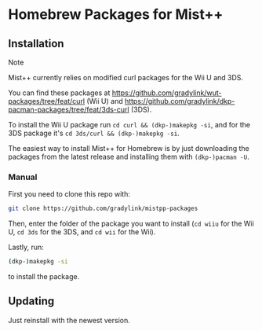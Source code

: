 # Homebrew Packages for Mist++

## Installation

> [!NOTE]
> Mist++ currently relies on modified curl packages for the Wii U and 3DS.
>
> You can find these packages at
> https://github.com/gradylink/wut-packages/tree/feat/curl (Wii U) and
> https://github.com/gradylink/dkp-pacman-packages/tree/feat/3ds-curl (3DS).
>
> To install the Wii U package run `cd curl && (dkp-)makepkg -si`, and for the
> 3DS package it's `cd 3ds/curl && (dkp-)makepkg -si`.

The easiest way to install Mist++ for Homebrew is by just downloading the
packages from the latest release and installing them with `(dkp-)pacman -U`.

### Manual

First you need to clone this repo with:

```sh
git clone https://github.com/gradylink/mistpp-packages
```

Then, enter the folder of the package you want to install (`cd wiiu` for the Wii
U, `cd 3ds` for the 3DS, and `cd wii` for the Wii).

Lastly, run:

```sh
(dkp-)makepkg -si
```

to install the package.

## Updating

Just reinstall with the newest version.
